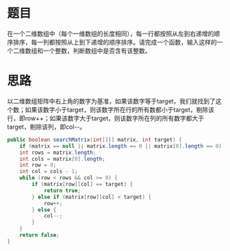 # 题目

在一个二维数组中（每个一维数组的长度相同），每一行都按照从左到右递增的顺序排序，每一列都按照从上到下递增的顺序排序。请完成一个函数，输入这样的一个二维数组和一个整数，判断数组中是否含有该整数。

# 思路

以二维数组矩阵中右上角的数字为基准，如果该数字等于target，我们就找到了这个数；如果该数字小于target，则该数字所在行的所有数都小于target，剔除该行，即row++；如果该数字大于target，则该数字所在列的所有数字都大于target，剔除该列，即col--。

```java
public boolean searchMatrix(int[][] matrix, int target) {
    if (matrix == null || matrix.length == 0 || matrix[0].length == 0) return false;
    int rows = matrix.length;
    int cols = matrix[0].length;
    int row = 0;
    int col = cols - 1;
    while (row < rows && col >= 0) {
        if (matrix[row][col] == target) {
            return true;
        } else if (matrix[row][col] < target) {
            row++;
        } else {
            col--;
        }
    }
    return false;
}
```

